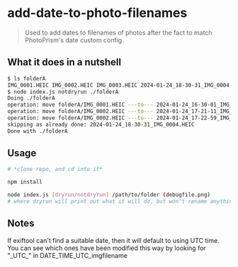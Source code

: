 # add-date-to-photo-filenames

> Used to add dates to filenames of photos after the fact to match PhotoPrism's date custom config.

## What it does in a nutshell

```bash
$ ls folderA
IMG_0001.HEIC IMG_0002.HEIC IMG_0003.HEIC 2024-01-24_18-30-31_IMG_0004.HEIC
$ node index.js notdryrun ./folderA
Doing ./folderA
operation: move folderA/IMG_0001.HEIC ---to--- 2024-01-24_16-30-01_IMG_0001.HEIC
operation: move folderA/IMG_0002.HEIC ---to--- 2024-01-24_17-21-11_IMG_0002.HEIC
operation: move folderA/IMG_0002.HEIC ---to--- 2024-01-24_17-22-59_IMG_0002.HEIC
skipping as already done: 2024-01-24_18-30-31_IMG_0004.HEIC
Done with ./folderA
```

## Usage

```bash
# *clone repo, and cd into it*

npm install

node index.js [dryrun/notdryrun] /path/to/folder (debugfile.png)
# where dryrun will print out what it will do, but won't rename anything, folder is the folder of all the photos to be processed, and debugfile.png is path to a file for debugging erroneously renaming
```

## Notes

If exiftool can't find a suitable date, then it will default to using UTC time. You can see which ones have been modified this way by looking for "\_UTC\_" in DATE_TIME_UTC_imgfilename
